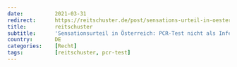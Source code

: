 ```yaml
---
date:          2021-03-31
redirect:      https://reitschuster.de/post/sensations-urteil-in-oesterreich-pcr-test-nicht-zur-diagnostik-geeignet/
title:         reitschuster
subtitle:      'Sensationsurteil in Österreich: PCR-Test nicht als Infektionsnachweis geeignet'
country:       DE
categories:    [Recht]
tags:          [reitschuster, pcr-test]
---
```

